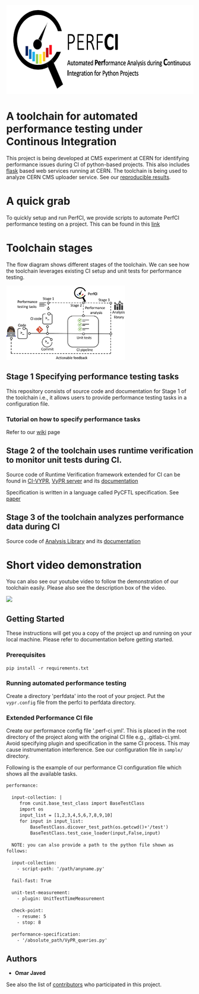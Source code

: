 
<img src="/images/logo-perf.jpg" alt="drawing" width="640" height="240"/>
<br />

# A toolchain for automated performance testing under Continous Integration
This project is being developed at CMS experiment at CERN for identifying performance issues during CI of python-based projects. This also includes [flask](https://flask.palletsprojects.com/en/1.1.x/) based web services running at CERN.
The toolchain is being used to analyze CERN CMS uploader service. See our [reproducible results](https://gitlab.cern.ch/omjaved/perfci-dataset).

# A quick grab

To quickly setup and run PerfCI, we provide scripts to automate PerfCI performance testing on a project. This can be found in this [link](https://gitlab.cern.ch/omjaved/perfci-example-runner)


# Toolchain stages
The flow diagram shows different stages of the toolchain. We can see how the toolchain leverages existing CI setup and unit tests for performance testing.

<img src="/images/flow.jpg" alt="drawing" width="320" height="200"/>
<br />

## Stage 1 Specifying performance testing tasks

This repository consists of source code and documentation for Stage 1 of the toolchain i.e., it allows users to provide performance testing tasks in a configuration file.

### Tutorial on how to specify performance tasks

Refer to our [wiki](https://gitlab.cern.ch/omjaved/perfci/-/wikis/Tutorial-for-running-automated-performance-testing-during-Continuous-Integration-(PERFCI)) page


## Stage 2 of the toolchain uses runtime verification to monitor unit tests during CI.

Source code of Runtime Verification framework extended for CI can be found in [CI-VYPR](https://github.com/JesperStromblad/VyPR), [VyPR server](https://github.com/JesperStromblad/VyPRServer) and its [documentation](http://vypr.web.cern.ch/vypr/use-vypr.html)

Specification is written in a language called PyCFTL specification.
See [paper](https://link.springer.com/chapter/10.1007/978-3-030-32079-9_12)


## Stage 3 of the toolchain analyzes performance data during CI
Source code of [Analysis Library](https://github.com/pyvypr/VyPRAnalysis) and its [documentation](http://vypr.web.cern.ch/vypr/analysis-docs/)


# Short video demonstration

You can also see our  youtube video to follow the demonstration of our toolchain easily. Please also see the description box of the video.

[![](http://img.youtube.com/vi/RDmXMKA1v7g/0.jpg)](http://www.youtube.com/watch?v=RDmXMKA1v7g "PerfCI")


## Getting Started

These instructions will get you a copy of the project up and running on your local machine. Please refer to documentation before getting started.

### Prerequisites


```
pip install -r requirements.txt
```

### Running automated performance testing

Create a directory 'perfdata' into the root of your project. Put the `vypr.config` file from the perfci to perfdata directory.


### Extended Performance CI file

Create our performance config file '.perf-ci.yml'. This is placed in the root directory of the project along with the original CI file e.g., .gitlab-ci.yml.
Avoid specifying plugin and specification in the same CI process. This may cause instrumentation interference. See our configuration file in `sample/` directory.

Following is the example of our performance CI configuration file which shows all the available tasks.

```
performance:

  input-collection: |
     from cunit.base_test_class import BaseTestClass
     import os
     input_list = [1,2,3,4,5,6,7,8,9,10]
     for input in input_list:
         BaseTestClass.dicover_test_path(os.getcwd()+'/test')
         BaseTestClass.test_case_loader(input,False,input)

  NOTE: you can also provide a path to the python file shown as follows:

  input-collection:
    - script-path: '/path/anyname.py'

  fail-fast: True

  unit-test-measurement:
    - plugin: UnitTestTimeMeasurement

  check-point:
    - resume: 5
    - stop: 8

  performance-specification:
    - '/absolute_path/VyPR_queries.py'
```


## Authors

* **Omar Javed**

See also the list of [contributors](https://gitlab.com/your/project/contributors) who participated in this project.









